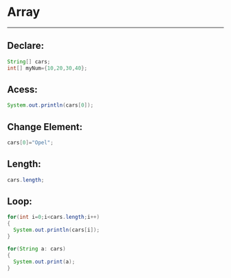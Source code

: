 # Array
---

## Declare:
```java
String[] cars;
int[] myNum={10,20,30,40};
```

## Acess:
```java
System.out.println(cars[0]);
```

## Change Element:
```Java
cars[0]="Opel";
```

## Length:
```Java
cars.length;
```

## Loop:
```Java
for(int i=0;i<cars.length;i++)
{
  System.out.println(cars[i]);
}

for(String a: cars)
{
  System.out.print(a);
}
```

